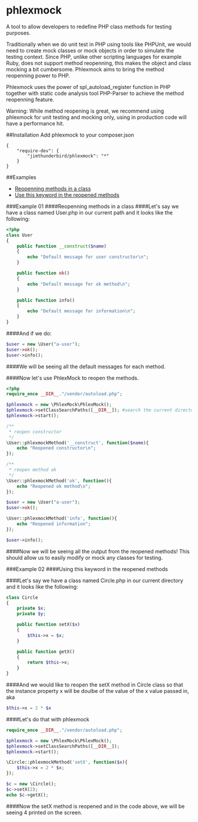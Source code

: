 # phlexmock
A tool to allow developers to redefine PHP class methods for testing purposes.

Traditionally when we do unit test in PHP using tools like PHPUnit, we would need to create mock classes or mock objects
in order to simulate the testing context. Since PHP, unlike other scripting languages for example Ruby, does not support method reopenning, 
this makes the object and class mocking a bit cumbersome. Phlexmock aims to bring the method reopenning power to PHP.

Phlexmock uses the power of spl_autoload_register function in PHP together with static code analysis tool PHP-Parser to achieve the method reopenning feature.

Warning: While method reopening is great, we recommend using phlexmock for unit testing and mocking only, using in production code will have a performance hit.

##Installation 
Add phlexmock to your composer.json 
```
{
    "require-dev": {
        "jimthunderbird/phlexmock": "*"
    }
}
```

##Examples 

+ [Reopenning methods in a class](#example-01)
+ [Use this keyword in the reopened methods](#example-02)

###Example 01 
####Reopenning methods in a class
####Let's say we have a class named User.php in our current path and it looks like the following:
```php 
<?php 
class User 
{
    public function __construct($name)
    {
        echo "Default message for user constructor\n";
    }

    public function ok()
    {
        echo "Default message for ok method\n";
    }

    public function info()
    {
        echo "Default message for information\n";
    }
}
```

####And if we do:
```php 
$user = new \User("a-user");
$user->ok();
$user->info();
```
####We will be seeing all the default messages for each method.

####Now let's use PhlexMock to reopen the methods.

```php 
<?php 
require_once __DIR__."/vendor/autoload.php";

$phlexmock = new \PhlexMock\PhlexMock();
$phlexmock->setClassSearchPaths([__DIR__]); #search the current directory for classes
$phlexmock->start();

/**
 * reopen constructor
 */
\User::phlexmockMethod('__construct', function($name){
    echo "Reopened constructor\n";
});

/**
 * reopen method ok
 */
\User::phlexmockMethod('ok', function(){
    echo "Reopened ok method\n";
});

$user = new \User("a-user");
$user->ok();

\User::phlexmockMethod('info', function(){
    echo "Reopened information";
});

$user->info();
```

####Now we will be seeing all the output from the reopened methods! This should allow us to easily modify or mock any classes for testing. 

###Example 02 
####Using this keyword in the reopened methods

####Let's say we have a class named Circle.php in our current directory and it looks like the following:
```php 
class Circle 
{
    private $x;
    private $y;

    public function setX($x)
    {
        $this->x = $x; 
    }

    public function getX()
    {
        return $this->x;
    }
}
```

####And we would like to reopen the setX method in Circle class so that the instance property x will be doulbe of the value of the x value passed in, aka
```php 
$this->x = 2 * $x
```

####Let's do that with phlexmock 
```php 
require_once __DIR__."/vendor/autoload.php";

$phlexmock = new \PhlexMock\PhlexMock();
$phlexmock->setClassSearchPaths([__DIR__]);
$phlexmock->start();

\Circle::phlexmockMethod('setX', function($x){
    $this->x = 2 * $x;
});

$c = new \Circle();
$c->setX(2);
echo $c->getX();
``` 

####Now the setX method is reopened and in the code above, we will be seeing 4 printed on the screen. 
